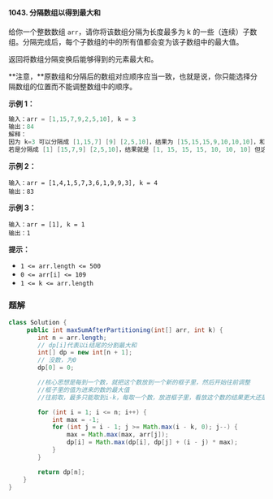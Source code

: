 #### 1043. 分隔数组以得到最大和

给你一个整数数组 `arr`，请你将该数组分隔为长度最多为 k 的一些（连续）子数组。分隔完成后，每个子数组的中的所有值都会变为该子数组中的最大值。

返回将数组分隔变换后能够得到的元素最大和。

**注意，**原数组和分隔后的数组对应顺序应当一致，也就是说，你只能选择分隔数组的位置而不能调整数组中的顺序。

**示例 1：**

```java
输入：arr = [1,15,7,9,2,5,10], k = 3
输出：84
解释：
因为 k=3 可以分隔成 [1,15,7] [9] [2,5,10]，结果为 [15,15,15,9,10,10,10]，和为 84，是该数组所有分隔变换后元素总和最大的。
若是分隔成 [1] [15,7,9] [2,5,10]，结果就是 [1, 15, 15, 15, 10, 10, 10] 但这种分隔方式的元素总和（76）小于上一种。 
```

**示例 2：**

```shell
输入：arr = [1,4,1,5,7,3,6,1,9,9,3], k = 4
输出：83
```

**示例 3：**

```shell
输入：arr = [1], k = 1
输出：1
```

**提示：**

- `1 <= arr.length <= 500`
- `0 <= arr[i] <= 109`
- `1 <= k <= arr.length`

### 题解

```java
class Solution {
     public int maxSumAfterPartitioning(int[] arr, int k) {
        int n = arr.length;
        // dp[i]代表以i结尾的分割最大和
        int[] dp = new int[n + 1];
        // 没数，为0
        dp[0] = 0;

        //核心思想是每到一个数，就把这个数放到一个新的框子里，然后开始往前调整
        //框子里的值为进来的数的最大值
        //往前取，最多只能取到i-k，每取一个数，放进框子里，看放这个数的结果更大还是不放大

        for (int i = 1; i <= n; i++) {
            int max = -1;
            for (int j = i - 1; j >= Math.max(i - k, 0); j--) {
                max = Math.max(max, arr[j]);
                dp[i] = Math.max(dp[i], dp[j] + (i - j) * max);
            }
        }

        return dp[n];
    }
}
```

